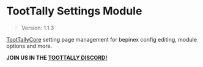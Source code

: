 # TootTally Settings Module
> Version: 1.1.3

[TootTallyCore](https://toottally.com/) setting page management for bepinex config editing, module options and more.

**JOIN US IN THE [TOOTTALLY DISCORD!](https://discord.gg/9jQmVEDVTp)**
